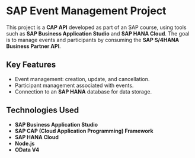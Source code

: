 # SAP Event Management Project

This project is a **CAP API** developed as part of an SAP course, using tools such as **SAP Business Application Studio** and **SAP HANA Cloud**. The goal is to manage events and participants by consuming the **SAP S/4HANA Business Partner API**.

## Key Features

- Event management: creation, update, and cancellation.
- Participant management associated with events.
- Connection to an **SAP HANA** database for data storage.

## Technologies Used

- **SAP Business Application Studio**
- **SAP CAP (Cloud Application Programming) Framework**
- **SAP HANA Cloud**
- **Node.js**
- **OData V4**


